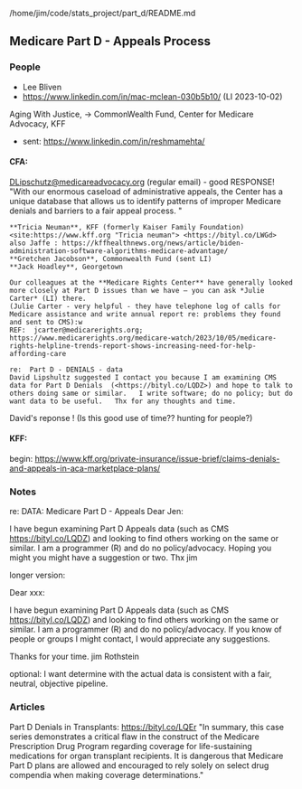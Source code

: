 /home/jim/code/stats_project/part_d/README.md

## Medicare Part D - Appeals Process

### People

-   Lee Bliven
-   https://www.linkedin.com/in/mac-mclean-030b5b10/ (LI 2023-10-02) 

Aging With Justice, ->  CommonWealth Fund, Center for Medicare Advocacy, KFF 
- sent: https://www.linkedin.com/in/reshmamehta/

#### CFA: 
DLipschutz@medicareadvocacy.org (regular email)  -  good RESPONSE!
"With our enormous caseload of administrative appeals, the Center has a unique database that allows us to identify patterns of improper Medicare denials and barriers to a fair appeal process. "
```
**Tricia Neuman**, KFF (formerly Kaiser Family Foundation) <site:https://www.kff.org "Tricia neuman"> <https://bityl.co/LWGd>
also Jaffe : https://kffhealthnews.org/news/article/biden-administration-software-algorithms-medicare-advantage/
**Gretchen Jacobson**, Commonwealth Fund (sent LI)
**Jack Hoadley**, Georgetown

Our colleagues at the **Medicare Rights Center** have generally looked more closely at Part D issues than we have – you can ask *Julie Carter* (LI) there.
(Julie Carter - very helpful - they have telephone log of calls for Medicare assistance and write annual report re: problems they found and sent to CMS):w
REF:  jcarter@medicarerights.org; 
https://www.medicarerights.org/medicare-watch/2023/10/05/medicare-rights-helpline-trends-report-shows-increasing-need-for-help-affording-care

re:  Part D - DENIALS - data
David Lipshultz suggested I contact you because I am examining CMS data for Part D Denials  (<https://bityl.co/LQDZ>) and hope to talk to others doing same or similar.   I write software; do no policy; but do want data to be useful.   Thx for any thoughts and time. 
```

David's reponse !
(Is this good use of time?? hunting for people?)

#### KFF:
begin:  <https://www.kff.org/private-insurance/issue-brief/claims-denials-and-appeals-in-aca-marketplace-plans/>

### Notes

re: DATA:  Medicare Part D - Appeals 
Dear Jen:

<!--{{{-->
I have begun examining Part D Appeals data (such as CMS
<https://bityl.co/LQDZ>) and looking to find others working on the same or
similar. I am a programmer (R) and do no policy/advocacy.
Hoping you might you might have a suggestion or two.
Thx
jim
<!--}}}-->

longer version:

Dear xxx:<!--{{{-->

I have begun examining Part D Appeals data (such as CMS
<https://bityl.co/LQDZ>) and looking to find others working on the same or
similar. I am a programmer (R) and do no policy/advocacy.
If you know of people or groups I might contact, I would appreciate any
suggestions.

Thanks for your time.
jim Rothstein

optional:  I want determine with the actual data is consistent with a fair,
neutral, objective pipeline.<!--}}}-->


### Articles
Part D Denials in Transplants:  https://bityl.co/LQEr
    "In summary, this case series demonstrates a critical flaw in the construct of the Medicare Prescription Drug Program regarding coverage for life-sustaining medications for organ transplant recipients. It is dangerous that Medicare Part D plans are allowed and encouraged to rely solely on select drug compendia when making coverage determinations." 



